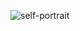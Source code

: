 ![self-portrait](https://scontent.fabe1-1.fna.fbcdn.net/v/t1.0-9/28378292_10215802428633832_7658171705635172311_n.jpg?_nc_cat=106&_nc_sid=85a577&_nc_oc=AQkc16ggfWavgMILhWFJXYcVVAgz-MtXXn8z4B4xkg6d8QltgixOrZBVLjLKPi9Z-2g&_nc_ht=scontent.fabe1-1.fna&oh=c2418a260ad0761f5956f41a5011dfaa&oe=5F14E178)
